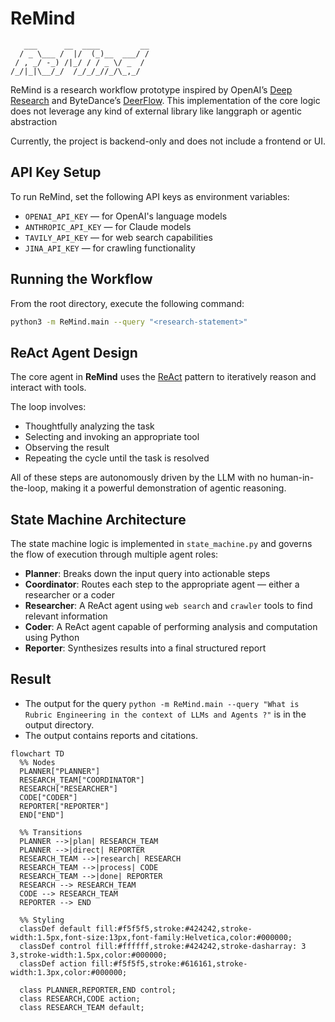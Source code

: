 # ReMind

```
   ___      __  ____         __
  / _ \___ /  |/  (_)__  ___/ /
 / , _/ -_) /|_/ / / _ \/ _  / 
/_/|_|\__/_/  /_/_/_//_/\_,_/  
```

ReMind is a research workflow prototype inspired by OpenAI’s [Deep Research](https://openai.com/index/introducing-deep-research/) and ByteDance’s [DeerFlow](https://github.com/bytedance/deer-flow). This implementation of the core logic does not leverage any kind of external library like langgraph or agentic abstraction

Currently, the project is backend-only and does not include a frontend or UI.

## API Key Setup

To run ReMind, set the following API keys as environment variables:

- `OPENAI_API_KEY` — for OpenAI's language models
- `ANTHROPIC_API_KEY` — for Claude models
- `TAVILY_API_KEY` — for web search capabilities
- `JINA_API_KEY` — for crawling functionality

## Running the Workflow

From the root directory, execute the following command:

```bash
python3 -m ReMind.main --query "<research-statement>"
```

## ReAct Agent Design

The core agent in **ReMind** uses the [ReAct](https://arxiv.org/abs/2210.03629) pattern to iteratively reason and interact with tools.

The loop involves:

- Thoughtfully analyzing the task  
- Selecting and invoking an appropriate tool  
- Observing the result  
- Repeating the cycle until the task is resolved  

All of these steps are autonomously driven by the LLM with no human-in-the-loop, making it a powerful demonstration of agentic reasoning.

## State Machine Architecture

The state machine logic is implemented in `state_machine.py` and governs the flow of execution through multiple agent roles:

- **Planner**: Breaks down the input query into actionable steps  
- **Coordinator**: Routes each step to the appropriate agent — either a researcher or a coder  
- **Researcher**: A ReAct agent using `web search` and `crawler` tools to find relevant information  
- **Coder**: A ReAct agent capable of performing analysis and computation using Python  
- **Reporter**: Synthesizes results into a final structured report  

## Result

- The output for the query `python -m ReMind.main --query "What is Rubric Engineering in the context of LLMs and Agents ?"` is in the output directory. 
- The output contains reports and citations.

```mermaid
flowchart TD
  %% Nodes
  PLANNER["PLANNER"]
  RESEARCH_TEAM["COORDINATOR"]
  RESEARCH["RESEARCHER"]
  CODE["CODER"]
  REPORTER["REPORTER"]
  END["END"]

  %% Transitions
  PLANNER -->|plan| RESEARCH_TEAM
  PLANNER -->|direct| REPORTER
  RESEARCH_TEAM -->|research| RESEARCH
  RESEARCH_TEAM -->|process| CODE
  RESEARCH_TEAM -->|done| REPORTER
  RESEARCH --> RESEARCH_TEAM
  CODE --> RESEARCH_TEAM
  REPORTER --> END

  %% Styling
  classDef default fill:#f5f5f5,stroke:#424242,stroke-width:1.5px,font-size:13px,font-family:Helvetica,color:#000000;
  classDef control fill:#ffffff,stroke:#424242,stroke-dasharray: 3 3,stroke-width:1.5px,color:#000000;
  classDef action fill:#f5f5f5,stroke:#616161,stroke-width:1.3px,color:#000000;
  
  class PLANNER,REPORTER,END control;
  class RESEARCH,CODE action;
  class RESEARCH_TEAM default;
```